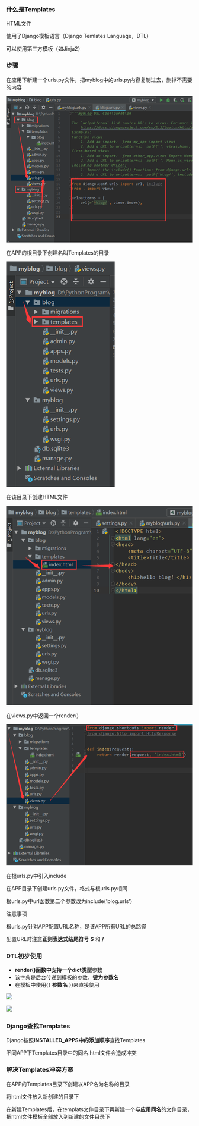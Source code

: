 ### 什么是Templates

HTML文件

使用了Django模板语言（Django Temlates Language，DTL）

可以使用第三方模板（如Jinja2）

### 步骤

在应用下新建一个urls.py文件，把myblog中的urls.py内容复制过去，删掉不需要的内容

![](../images/11.png)

在APP的根目录下创建名叫Templates的目录

![](../images/6.png)

在该目录下创建HTML文件

![](../images/7.png)

在views.py中返回一个render()

![](../images/8.png)



在根urls.py中引入include

在APP目录下创建urls.py文件，格式与根urls.py相同

根urls.py中url函数第二个参数改为include('blog.urls')



注意事项

根urls.py针对APP配置URL名称，是该APP所有URL的总路径

配置URL时注意**正则表达式结尾符号** **$** 和 **/** 



### DTL初步使用

-   **render()**函数中支持一个**dict类型**参数
-   该字典是后台传递到模板的参数，**键为参数名**
-   在模板中使用{{ **参数名** }}来直接使用

![](D:/PythonProgram/python_rimi/learn_python/Django%E6%A1%86%E6%9E%B6/images/9.png)

![](D:/PythonProgram/python_rimi/learn_python/Django%E6%A1%86%E6%9E%B6/images/10.png)



### Django查找Templates

Django按照**INSTALLED_APPS中的添加顺序**查找Templates

不同APP下Templates目录中的同名.html文件会造成冲突

### 解决Templates冲突方案

在APP的Templates目录下创建以APP名为名称的目录

将html文件放入新创建的目录下

在新建Templates后，在templats文件目录下再新建一个**与应用同名**的文件目录，把html文件模板全部放入到新建的文件目录下

